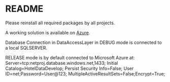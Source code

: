 # README

Please reinstall all required packages by all projects.

A working solution is available on [Azure](https://hotelbookingwebsite.azurewebsites.net/).

Database Connection in DataAccessLayer in DEBUG mode is connected to a local SQLSERVER. 

RELEASE mode is by default connected to Microsoft Azure at:
Server=tcp:netproj.database.windows.net,1433;
Initial Catalog=HotelDataDevelop;
Persist Security Info=False;
User ID=net;Password=User@123;
MultipleActiveResultSets=False;Encrypt=True;
